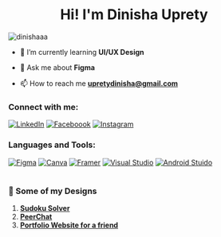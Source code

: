 <h1 align="center">Hi! I'm Dinisha Uprety</h1>

<p align="left"> <img src="https://komarev.com/ghpvc/?username=dinishaaa&label=Profile%20views&color=0e75b6&style=flat" alt="dinishaaa" /> </p>

- 🌱 I’m currently learning **UI/UX Design**

- 💬 Ask me about **Figma**

- 📫 How to reach me **upretydinisha@gmail.com**

<h3 align="left">Connect with me:</h3>

[![LinkedIn](https://img.shields.io/badge/linkedin-%230077B5.svg?style=for-the-badge&logo=linkedin&logoColor=white)](https://https://www.linkedin.com/in/dinishauprety/)
[![Faceboook](https://img.shields.io/badge/Facebook-1877F2?style=for-the-badge&logo=facebook&logoColor=white)](https://https://www.facebook.com/dinisha.uprety)
[![Instagram](https://img.shields.io/badge/Instagram-E4405F?style=for-the-badge&logo=instagram&logoColor=white)](https://www.instagram.com/dinishhaaaaa)

<h3 align="left">Languages and Tools:</h3>

[![Figma](https://img.shields.io/badge/Figma-F24E1E?style=for-the-badge&logo=figma&logoColor=white)]()
[![Canva](https://img.shields.io/badge/Canva-%2300C4CC.svg?&style=for-the-badge&logo=Canva&logoColor=white)]()
[![Framer](https://img.shields.io/badge/Framer-black?style=for-the-badge&logo=framer&logoColor=blue)]()
[![Visual Studio](https://img.shields.io/badge/Visual_Studio-5C2D91?style=for-the-badge&logo=visual%20studio&logoColor=white)]()
[![Android Stuido](https://img.shields.io/badge/Android_Studio-3DDC84?style=for-the-badge&logo=android-studio&logoColor=white)]() 

#

### 🎨 Some of my Designs

1. **[Sudoku Solver](https://www.figma.com/design/spzac6YtkxukTIrfEeiV3s/Untitled?node-id=393-785&t=vvXyGhFSGf66MMuh-1)**
2. **[PeerChat](https://www.figma.com/design/FGPwjYe1RV9QV993LH8eyN/Untitled?node-id=0-1&t=YdU0tTY3imLDQFvc-1)**
3. **[Portfolio Website for a friend](https://www.figma.com/design/FVvrDgr0wLfj18suanKTxX/Untitled?node-id=0-1&t=6SEVXIALs41EEQtw-1)**

<br>




